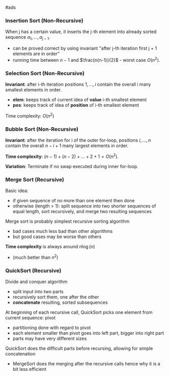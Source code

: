 #ads 

### Insertion Sort (Non-Recursive)

When j has a certain value, it inserts the j-th element into already sorted sequence $a_1,...,a_{j-1}$.
- can be proved correct by using invariant "after j-th iteration first j + 1 elements are in order"
- running time between $n-1$ and $\frac{n(n-1)}{2}$ - worst case $O(n^2)$. 

### Selection Sort (Non-Recursive)

**Invariant**: after i-th iteration positions $1,...,i$ contain the overall i many smallest elements in order.
- **elem**: keeps track of current idea of **value** i-th smallest element
- **pos**: keeps track of idea of **position** of i-th smallest element

Time complexity: $O(n^2)$ 

### Bubble Sort (Non-Recursive)

**Invariant**: after the iteration for i of the outer for-loop, positions $i,...,n$ contain the overall $n - i + 1$ many largest elements in order.

**Time complexity**: 
$(n-1) + (n-2)  + ... + 2 + 1 = O(n^2)$.

**Variation**: Terminate if no swap executed during inner for-loop.

### Merge Sort (Recursive)

Basic idea:
- if given sequence of no more than one element then done
- otherwise (length > 1): split sequence into two shorter sequences of equal length, sort recursively, and merge two resulting sequences

Merge sort is probably simplest recursive sorting algorithm
- bad cases much less bad than other algorithms
- but good cases may be worse than others

**Time complexity** is always around $n \log(n)$
- (much better than $n^2$)

### QuickSort (Recursive)

Divide and conquer algorithm
- split input into two parts
- recursively sort them, one after the other
- **concatenate** resulting, sorted subsequences

At beginning of each recursive call, QuickSort picks one element from current sequence: pivot
- partitioning done with regard to pivot
- each element smaller than pivot goes into left part, bigger into right part
- parts may have very different sizes

QuickSort does the difficult parts before recursing, allowing for simple concatenation
- MergeSort does the merging after the recursive calls hence why it is a bit less efficient
